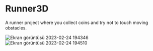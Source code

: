 # Runner3D

A runner project where you collect coins and try not to touch moving obstacles.

![Ekran görüntüsü 2023-02-24 194346](https://user-images.githubusercontent.com/58117516/221237486-5aa9613e-74e6-4af9-8a29-dbc39a455dfe.png)
![Ekran görüntüsü 2023-02-24 194510](https://user-images.githubusercontent.com/58117516/221237498-280415a1-4662-4d3d-bf4e-ea3e34fb4a46.png)

